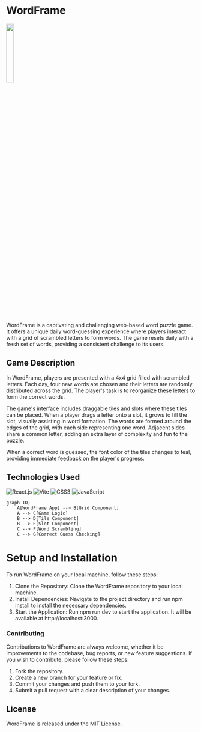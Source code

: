 # WordFrame

<img src="https://github.com/mdoutt98/WordFrame/assets/101009895/8ba73410-1aad-41b2-892a-2332c15786f7" width="20%">

WordFrame is a captivating and challenging web-based word puzzle game. It offers a unique daily word-guessing experience where players interact with a grid of scrambled letters to form words. The game resets daily with a fresh set of words, providing a consistent challenge to its users.

## Game Description
In WordFrame, players are presented with a 4x4 grid filled with scrambled letters. Each day, four new words are chosen and their letters are randomly distributed across the grid. The player's task is to reorganize these letters to form the correct words.

The game's interface includes draggable tiles and slots where these tiles can be placed. When a player drags a letter onto a slot, it grows to fill the slot, visually assisting in word formation. The words are formed around the edges of the grid, with each side representing one word. Adjacent sides share a common letter, adding an extra layer of complexity and fun to the puzzle.

When a correct word is guessed, the font color of the tiles changes to teal, providing immediate feedback on the player's progress.

## Technologies Used
<p>
  <img src="https://img.shields.io/badge/-React-20232a?style=flat&logo=React&logoColor=61DAFB" alt="React.js" />
  <img src="https://img.shields.io/badge/-Vite-B73BFE?style=flat&logo=Vite&logoColor=ffffff" alt="Vite" />
  <img src="https://img.shields.io/badge/-CSS3-1572B6?style=flat&logo=CSS3&logoColor=ffffff" alt="CSS3" />
  <img src="https://img.shields.io/badge/-JavaScript-323330?style=flat&logo=JavaScript&logoColor=F7DF1E" alt="JavaScript" />
</p>

```mermaid 
graph TD;
    A[WordFrame App] --> B[Grid Component]
    A --> C[Game Logic]
    B --> D[Tile Component]
    B --> E[Slot Component]
    C --> F[Word Scrambling]
    C --> G[Correct Guess Checking]
```

# Setup and Installation
To run WordFrame on your local machine, follow these steps:
1. Clone the Repository: Clone the WordFrame repository to your local machine.
2. Install Dependencies: Navigate to the project directory and run npm install to install the necessary dependencies.
3. Start the Application: Run npm run dev to start the application. It will be available at http://localhost:3000.

### Contributing
Contributions to WordFrame are always welcome, whether it be improvements to the codebase, bug reports, or new feature suggestions. If you wish to contribute, please follow these steps:
1. Fork the repository.
2. Create a new branch for your feature or fix.
3. Commit your changes and push them to your fork.
4. Submit a pull request with a clear description of your changes.
   
## License
WordFrame is released under the MIT License.
